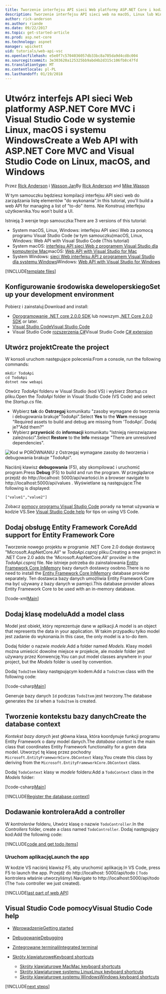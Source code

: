 ```yaml
---
title: Tworzenie interfejsu API sieci Web platformy ASP.NET Core i kodzie VS
description: Tworzenie interfejsu API sieci web na macOS, Linux lub Windows z platformy ASP.NET Core MVC i Visual Studio Code
author: rick-anderson
ms.author: riande
ms.date: 09/22/2017
ms.topic: get-started-article
ms.prod: asp.net-core
ms.technology: aspnet
manager: wpickett
uid: tutorials/web-api-vsc
ms.openlocfilehash: e5e0f7c5704036057db33bc8a705da9d4cd8c004
ms.sourcegitcommit: 3e303620a125325bb9abd4b2d315c106fb8c47fd
ms.translationtype: MT
ms.contentlocale: pl-PL
ms.lasthandoff: 01/19/2018
---
```

# <a name="create-a-web-api-with-aspnet-core-mvc-and-visual-studio-code-on-linux-macos-and-windows"></a><span data-ttu-id="dd93f-103">Utwórz interfejs API sieci Web platformy ASP.NET Core MVC i Visual Studio Code w systemie Linux, macOS i systemu Windows</span><span class="sxs-lookup"><span data-stu-id="dd93f-103">Create a Web API with ASP.NET Core MVC and Visual Studio Code on Linux, macOS, and Windows</span></span>

<span data-ttu-id="dd93f-104">Przez [Rick Anderson](https://twitter.com/RickAndMSFT) i [Wasson Jan](https://github.com/mikewasson)</span><span class="sxs-lookup"><span data-stu-id="dd93f-104">By [Rick Anderson](https://twitter.com/RickAndMSFT) and [Mike Wasson](https://github.com/mikewasson)</span></span>

<span data-ttu-id="dd93f-105">W tym samouczku będziesz kompilacji interfejsu API sieci web do zarządzania listę elementów "do wykonania".</span><span class="sxs-lookup"><span data-stu-id="dd93f-105">In this tutorial, you’ll build a web API for managing a list of "to-do" items.</span></span> <span data-ttu-id="dd93f-106">Nie Konstruuj interfejsu użytkownika.</span><span class="sxs-lookup"><span data-stu-id="dd93f-106">You won’t build a UI.</span></span>

<span data-ttu-id="dd93f-107">Istnieją 3 wersje tego samouczka:</span><span class="sxs-lookup"><span data-stu-id="dd93f-107">There are 3 versions of this tutorial:</span></span>

* <span data-ttu-id="dd93f-108">System macOS, Linux, Windows: interfejsu API sieci Web za pomocą programu Visual Studio Code (w tym samouczku)</span><span class="sxs-lookup"><span data-stu-id="dd93f-108">macOS, Linux, Windows: Web API with Visual Studio Code (This tutorial)</span></span>
* <span data-ttu-id="dd93f-109">System macOS: [interfejsu API sieci Web z programem Visual Studio dla komputerów Mac](xref:tutorials/first-web-api-mac)</span><span class="sxs-lookup"><span data-stu-id="dd93f-109">macOS: [Web API with Visual Studio for Mac](xref:tutorials/first-web-api-mac)</span></span>
* <span data-ttu-id="dd93f-110">System Windows: [sieci Web interfejsu API z programem Visual Studio dla systemu Windows](xref:tutorials/first-web-api)</span><span class="sxs-lookup"><span data-stu-id="dd93f-110">Windows: [Web API with Visual Studio for Windows](xref:tutorials/first-web-api)</span></span>

<!-- WARNING: The code AND images in this doc are used by uid: tutorials/web-api-vsc, tutorials/first-web-api-mac and tutorials/first-web-api. If you change any code/images in this tutorial, update uid: tutorials/web-api-vsc -->

[!INCLUDE[template files](../includes/webApi/intro.md)]

## <a name="set-up-your-development-environment"></a><span data-ttu-id="dd93f-111">Konfigurowanie środowiska deweloperskiego</span><span class="sxs-lookup"><span data-stu-id="dd93f-111">Set up your development environment</span></span>

<span data-ttu-id="dd93f-112">Pobierz i zainstaluj:</span><span class="sxs-lookup"><span data-stu-id="dd93f-112">Download and install:</span></span>
- <span data-ttu-id="dd93f-113">[Oprogramowanie .NET core 2.0.0 SDK](https://www.microsoft.com/net/core) lub nowszym.</span><span class="sxs-lookup"><span data-stu-id="dd93f-113">[.NET Core 2.0.0 SDK](https://www.microsoft.com/net/core) or later.</span></span>
- [<span data-ttu-id="dd93f-114">Visual Studio Code</span><span class="sxs-lookup"><span data-stu-id="dd93f-114">Visual Studio Code</span></span>](https://code.visualstudio.com)
- <span data-ttu-id="dd93f-115">Visual Studio Code [rozszerzenia C#](https://marketplace.visualstudio.com/items?itemName=ms-vscode.csharp)</span><span class="sxs-lookup"><span data-stu-id="dd93f-115">Visual Studio Code [C# extension](https://marketplace.visualstudio.com/items?itemName=ms-vscode.csharp)</span></span>

## <a name="create-the-project"></a><span data-ttu-id="dd93f-116">Utwórz projekt</span><span class="sxs-lookup"><span data-stu-id="dd93f-116">Create the project</span></span>

<span data-ttu-id="dd93f-117">W konsoli uruchom następujące polecenia:</span><span class="sxs-lookup"><span data-stu-id="dd93f-117">From a console, run the following commands:</span></span>

```console
mkdir TodoApi
cd TodoApi
dotnet new webapi
```

<span data-ttu-id="dd93f-118">Otwórz *TodoApi* folderu w Visual Studio (kod VS) i wybierz *Startup.cs* pliku.</span><span class="sxs-lookup"><span data-stu-id="dd93f-118">Open the *TodoApi* folder in Visual Studio Code (VS Code) and select the *Startup.cs* file.</span></span>

- <span data-ttu-id="dd93f-119">Wybierz **tak** do **Ostrzegaj** komunikatu "zasoby wymagane do tworzenia i debugowania brakuje"TodoApi".</span><span class="sxs-lookup"><span data-stu-id="dd93f-119">Select **Yes** to the **Warn** message "Required assets to build and debug are missing from 'TodoApi'.</span></span> <span data-ttu-id="dd93f-120">Dodaj je?"</span><span class="sxs-lookup"><span data-stu-id="dd93f-120">Add them?"</span></span>
- <span data-ttu-id="dd93f-121">Wybierz **przywrócić** do **informacji** komunikatu "Istnieją nierozwiązane zależności".</span><span class="sxs-lookup"><span data-stu-id="dd93f-121">Select **Restore** to the **Info** message "There are unresolved dependencies".</span></span>

<!-- uid: tutorials/first-mvc-app-xplat/start-mvc uses the pic below. If you change it, make sure it's consistent -->

![Kod w PORÓWNANIU z Ostrzegaj wymagane zasoby do tworzenia i debugowania brakuje "TodoApi".](web-api-vsc/_static/vsc_restore.png)

<span data-ttu-id="dd93f-125">Naciśnij klawisz **debugowania** (F5), aby skompilować i uruchomić program.</span><span class="sxs-lookup"><span data-stu-id="dd93f-125">Press **Debug** (F5) to build and run the program.</span></span> <span data-ttu-id="dd93f-126">W przeglądarce przejdź do http://localhost: 5000/api/wartości.</span><span class="sxs-lookup"><span data-stu-id="dd93f-126">In a browser navigate to http://localhost:5000/api/values .</span></span> <span data-ttu-id="dd93f-127">Wyświetlane są następujące:</span><span class="sxs-lookup"><span data-stu-id="dd93f-127">The following is displayed:</span></span>

`["value1","value2"]`

<span data-ttu-id="dd93f-128">Zobacz [pomocy programu Visual Studio Code](#visual-studio-code-help) porady na temat używania w kodzie VS.</span><span class="sxs-lookup"><span data-stu-id="dd93f-128">See [Visual Studio Code help](#visual-studio-code-help) for tips on using VS Code.</span></span>

## <a name="add-support-for-entity-framework-core"></a><span data-ttu-id="dd93f-129">Dodaj obsługę Entity Framework Core</span><span class="sxs-lookup"><span data-stu-id="dd93f-129">Add support for Entity Framework Core</span></span>

<span data-ttu-id="dd93f-130">Tworzenie nowego projektu w programie .NET Core 2.0 dodaje dostawcę "Microsoft.AspNetCore.All" w *TodoApi.csproj* pliku.</span><span class="sxs-lookup"><span data-stu-id="dd93f-130">Creating a new project in .NET Core 2.0 adds the 'Microsoft.AspNetCore.All' provider in the *TodoApi.csproj* file.</span></span> <span data-ttu-id="dd93f-131">Nie istnieje potrzeba do zainstalowania [Entity Framework Core InMemory](https://docs.microsoft.com/ef/core/providers/in-memory/) bazy danych dostawcy osobno.</span><span class="sxs-lookup"><span data-stu-id="dd93f-131">There is no need to install the [Entity Framework Core InMemory](https://docs.microsoft.com/ef/core/providers/in-memory/) database provider separately.</span></span> <span data-ttu-id="dd93f-132">Ten dostawca bazy danych umożliwia Entity Framework Core ma być używany z bazy danych w pamięci.</span><span class="sxs-lookup"><span data-stu-id="dd93f-132">This database provider allows Entity Framework Core to be used with an in-memory database.</span></span>

[!code-xml[Main](web-api-vsc/sample/TodoApi/TodoApi.csproj?highlight=12)]

## <a name="add-a-model-class"></a><span data-ttu-id="dd93f-133">Dodaj klasę modelu</span><span class="sxs-lookup"><span data-stu-id="dd93f-133">Add a model class</span></span>

<span data-ttu-id="dd93f-134">Model jest obiekt, który reprezentuje dane w aplikacji.</span><span class="sxs-lookup"><span data-stu-id="dd93f-134">A model is an object that represents the data in your application.</span></span> <span data-ttu-id="dd93f-135">W takim przypadku tylko model jest zadanie do wykonania.</span><span class="sxs-lookup"><span data-stu-id="dd93f-135">In this case, the only model is a to-do item.</span></span>

<span data-ttu-id="dd93f-136">Dodaj folder o nazwie *modele*.</span><span class="sxs-lookup"><span data-stu-id="dd93f-136">Add a folder named *Models*.</span></span> <span data-ttu-id="dd93f-137">Klasy modeli można umieścić dowolne miejsce w projekcie, ale *modele* folder jest używany przez Konwencję.</span><span class="sxs-lookup"><span data-stu-id="dd93f-137">You can put model classes anywhere in your project, but the *Models* folder is used by convention.</span></span>

<span data-ttu-id="dd93f-138">Dodaj `TodoItem` klasy następującym kodem:</span><span class="sxs-lookup"><span data-stu-id="dd93f-138">Add a `TodoItem` class with the following code:</span></span>

[!code-csharp[Main](first-web-api/sample/TodoApi/Models/TodoItem.cs)]

<span data-ttu-id="dd93f-139">Generuje bazy danych `Id` podczas `TodoItem` jest tworzony.</span><span class="sxs-lookup"><span data-stu-id="dd93f-139">The database generates the `Id` when a `TodoItem` is created.</span></span>

## <a name="create-the-database-context"></a><span data-ttu-id="dd93f-140">Tworzenie kontekstu bazy danych</span><span class="sxs-lookup"><span data-stu-id="dd93f-140">Create the database context</span></span>

<span data-ttu-id="dd93f-141">*Kontekst bazy danych* jest główna klasa, która koordynuje funkcji programu Entity Framework o dany model danych.</span><span class="sxs-lookup"><span data-stu-id="dd93f-141">The *database context* is the main class that coordinates Entity Framework functionality for a given data model.</span></span> <span data-ttu-id="dd93f-142">Utworzyć tę klasę przez pochodny `Microsoft.EntityFrameworkCore.DbContext` klasy.</span><span class="sxs-lookup"><span data-stu-id="dd93f-142">You create this class by deriving from the `Microsoft.EntityFrameworkCore.DbContext` class.</span></span>

<span data-ttu-id="dd93f-143">Dodaj `TodoContext` klasy w *modele* folderu:</span><span class="sxs-lookup"><span data-stu-id="dd93f-143">Add a `TodoContext` class in the *Models* folder:</span></span>

[!code-csharp[Main](first-web-api/sample/TodoApi/Models/TodoContext.cs)]

[!INCLUDE[Register the database context](../includes/webApi/register_dbContext.md)]

## <a name="add-a-controller"></a><span data-ttu-id="dd93f-144">Dodawanie kontrolera</span><span class="sxs-lookup"><span data-stu-id="dd93f-144">Add a controller</span></span>

<span data-ttu-id="dd93f-145">W *kontrolerów* folderu, Utwórz klasę o nazwie `TodoController`.</span><span class="sxs-lookup"><span data-stu-id="dd93f-145">In the *Controllers* folder, create a class named `TodoController`.</span></span> <span data-ttu-id="dd93f-146">Dodaj następujący kod:</span><span class="sxs-lookup"><span data-stu-id="dd93f-146">Add the following code:</span></span>

[!INCLUDE[code and get todo items](../includes/webApi/getTodoItems.md)]

### <a name="launch-the-app"></a><span data-ttu-id="dd93f-147">Uruchom aplikację</span><span class="sxs-lookup"><span data-stu-id="dd93f-147">Launch the app</span></span>

<span data-ttu-id="dd93f-148">W kodzie VS naciśnij klawisz F5, aby uruchomić aplikację.</span><span class="sxs-lookup"><span data-stu-id="dd93f-148">In VS Code, press F5 to launch the app.</span></span> <span data-ttu-id="dd93f-149">Przejdź do http://localhost: 5000/api/todo ( `Todo` kontrolera właśnie utworzyliśmy).</span><span class="sxs-lookup"><span data-stu-id="dd93f-149">Navigate to  http://localhost:5000/api/todo   (The `Todo` controller we just created).</span></span>

[!INCLUDE[last part of web API](../includes/webApi/end.md)]

## <a name="visual-studio-code-help"></a><span data-ttu-id="dd93f-150">Visual Studio Code pomocy</span><span class="sxs-lookup"><span data-stu-id="dd93f-150">Visual Studio Code help</span></span>

- [<span data-ttu-id="dd93f-151">Wprowadzenie</span><span class="sxs-lookup"><span data-stu-id="dd93f-151">Getting started</span></span>](https://code.visualstudio.com/docs)
- [<span data-ttu-id="dd93f-152">Debugowanie</span><span class="sxs-lookup"><span data-stu-id="dd93f-152">Debugging</span></span>](https://code.visualstudio.com/docs/editor/debugging)
- [<span data-ttu-id="dd93f-153">Zintegrowane terminali</span><span class="sxs-lookup"><span data-stu-id="dd93f-153">Integrated terminal</span></span>](https://code.visualstudio.com/docs/editor/integrated-terminal)
- [<span data-ttu-id="dd93f-154">Skróty klawiaturowe</span><span class="sxs-lookup"><span data-stu-id="dd93f-154">Keyboard shortcuts</span></span>](https://code.visualstudio.com/docs/getstarted/keybindings#_keyboard-shortcuts-reference)

  - [<span data-ttu-id="dd93f-155">Skróty klawiaturowe Mac</span><span class="sxs-lookup"><span data-stu-id="dd93f-155">Mac keyboard shortcuts</span></span>](https://code.visualstudio.com/shortcuts/keyboard-shortcuts-macos.pdf)
  - [<span data-ttu-id="dd93f-156">Skróty klawiaturowe systemu Linux</span><span class="sxs-lookup"><span data-stu-id="dd93f-156">Linux keyboard shortcuts</span></span>](https://code.visualstudio.com/shortcuts/keyboard-shortcuts-linux.pdf)
  - [<span data-ttu-id="dd93f-157">Skróty klawiaturowe systemu Windows</span><span class="sxs-lookup"><span data-stu-id="dd93f-157">Windows keyboard shortcuts</span></span>](https://code.visualstudio.com/shortcuts/keyboard-shortcuts-windows.pdf)

[!INCLUDE[next steps](../includes/webApi/next.md)]


